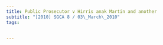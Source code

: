 ```yaml
---
title: Public Prosecutor v Hirris anak Martin and another 
subtitle: "[2010] SGCA 8 / 03\_March\_2010"
tags:


---
```


